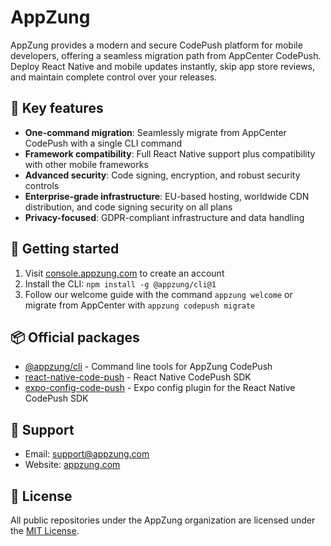 # AppZung

AppZung provides a modern and secure CodePush platform for mobile developers, offering a seamless migration path from AppCenter CodePush. Deploy React Native and mobile updates instantly, skip app store reviews, and maintain complete control over your releases.

## 🌟 Key features

- **One-command migration**: Seamlessly migrate from AppCenter CodePush with a single CLI command
- **Framework compatibility**: Full React Native support plus compatibility with other mobile frameworks
- **Advanced security**: Code signing, encryption, and robust security controls
- **Enterprise-grade infrastructure**: EU-based hosting, worldwide CDN distribution, and code signing security on all plans
- **Privacy-focused**: GDPR-compliant infrastructure and data handling

## 🚀 Getting started

1. Visit [console.appzung.com](https://console.appzung.com) to create an account
2. Install the CLI: `npm install -g @appzung/cli@1`
3. Follow our welcome guide with the command `appzung welcome` or migrate from AppCenter with `appzung codepush migrate`

## 📦 Official packages

- [@appzung/cli](https://npmjs.com/package/@appzung/cli) - Command line tools for AppZung CodePush
- [react-native-code-push](https://github.com/AppZung/react-native-code-push) - React Native CodePush SDK
- [expo-config-code-push](https://github.com/AppZung/expo-config-code-push) - Expo config plugin for the React Native CodePush SDK

## 💬 Support

- Email: support@appzung.com
- Website: [appzung.com](https://appzung.com)

## 📝 License

All public repositories under the AppZung organization are licensed under the [MIT License](../LICENSE).
